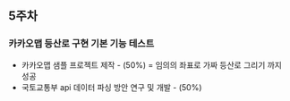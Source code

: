 ## 5주차

### 카카오맵 등산로 구현 기본 기능 테스트
+ 카카오맵 샘플 프로젝트 제작 - (50%) = 임의의 좌표로 가짜 등산로 그리기 까지 성공
+ 국토교통부 api 데이터 파싱 방안 연구 및 개발 - (50%)
